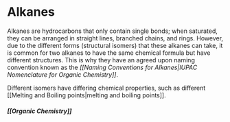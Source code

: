 # Alkanes
Alkanes are hydrocarbons that only contain single bonds; when saturated, they can be arranged in straight lines, branched chains, and rings. However, due to the different forms (structural isomers) that these alkanes can take, it is common for two alkanes to have the same chemical formula but have different structures. This is why they have an agreed upon naming convention known as the *[[Naming Conventions for Alkanes|IUPAC Nomenclature for Organic Chemistry]]*.

Different isomers have differing chemical properties, such as different [[Melting and Boiling points|melting and boiling points]].

##### [[Organic Chemistry]]